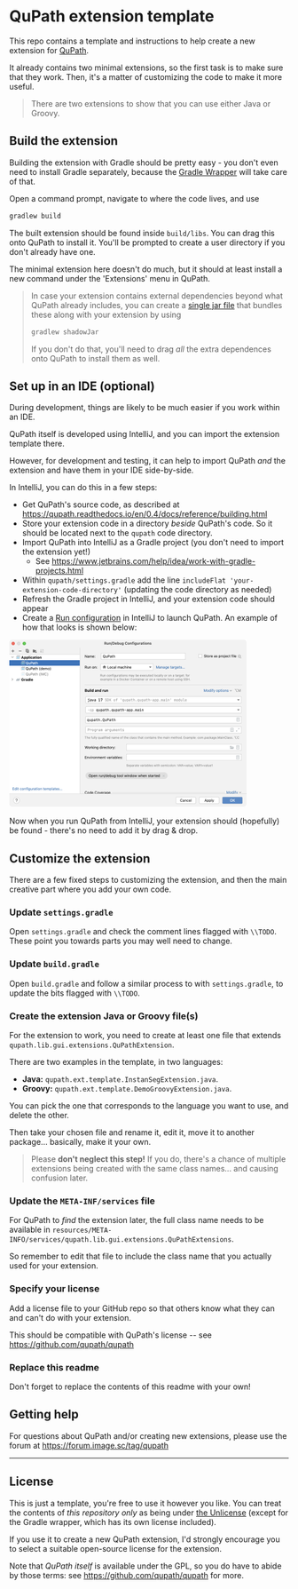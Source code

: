 # QuPath extension template

This repo contains a template and instructions to help create a new extension for [QuPath](https://qupath.github.io).

It already contains two minimal extensions, so the first task is to make sure that they work.
Then, it's a matter of customizing the code to make it more useful.

> There are two extensions to show that you can use either Java or Groovy.

## Build the extension

Building the extension with Gradle should be pretty easy - you don't even need to install Gradle separately, because the 
[Gradle Wrapper](https://docs.gradle.org/current/userguide/gradle_wrapper.html) will take care of that.

Open a command prompt, navigate to where the code lives, and use
```bash
gradlew build
```

The built extension should be found inside `build/libs`.
You can drag this onto QuPath to install it.
You'll be prompted to create a user directory if you don't already have one.

The minimal extension here doesn't do much, but it should at least install a new command under the 'Extensions' menu in 
QuPath.

> In case your extension contains external dependencies beyond what QuPath already includes, you can create a 
> [single jar file](https://imperceptiblethoughts.com/shadow/introduction/#benefits-of-shadow) that bundles these along 
> with your extension by using
> ```bash
> gradlew shadowJar
> ```
> If you don't do that, you'll need to drag *all* the extra dependences onto QuPath to install them as well.


## Set up in an IDE (optional)

During development, things are likely to be much easier if you work within an IDE.

QuPath itself is developed using IntelliJ, and you can import the extension template there.

However, for development and testing, it can help to import QuPath *and* the extension and have them in your IDE side-by-side.

In IntelliJ, you can do this in a few steps:
* Get QuPath's source code, as described at https://qupath.readthedocs.io/en/0.4/docs/reference/building.html
* Store your extension code in a directory *beside* QuPath's code. So it should be located next to the `qupath` code directory.
* Import QuPath into IntelliJ as a Gradle project (you don't need to import the extension yet!)
   * See https://www.jetbrains.com/help/idea/work-with-gradle-projects.html
* Within `qupath/settings.gradle` add the line `includeFlat 'your-extension-code-directory'` (updating the code directory as needed)
* Refresh the Gradle project in IntelliJ, and your extension code should appear
* Create a [Run configuration](https://www.jetbrains.com/help/idea/run-debug-configuration.html) in IntelliJ to launch QuPath. An example of how that looks is shown below:

<img src="qupath-intellij.png" alt="QuPath run configuration in IntelliJ" width="428" />

Now when you run QuPath from IntelliJ, your extension should (hopefully) be found - there's no need to add it by drag & drop.

## Customize the extension

There are a few fixed steps to customizing the extension, and then the main creative part where you add your own code.

### Update `settings.gradle`

Open `settings.gradle` and check the comment lines flagged with `\\TODO`.
These point you towards parts you may well need to change.

### Update `build.gradle`

Open `build.gradle` and follow a similar process to with `settings.gradle`, to update the bits flagged with `\\TODO`.

### Create the extension Java or Groovy file(s)

For the extension to work, you need to create at least one file that extends `qupath.lib.gui.extensions.QuPathExtension`.

There are two examples in the template, in two languages:
* **Java:** `qupath.ext.template.InstanSegExtension.java`.
* **Groovy:** `qupath.ext.template.DemoGroovyExtension.java`.

You can pick the one that corresponds to the language you want to use, and delete the other.

Then take your chosen file and rename it, edit it, move it to another package... basically, make it your own.

> Please **don't neglect this step!** 
> If you do, there's a chance of multiple extensions being created with the same class names... and causing confusion later.

### Update the `META-INF/services` file

For QuPath to *find* the extension later, the full class name needs to be available in `resources/META-INFO/services/qupath.lib.gui.extensions.QuPathExtensions`.

So remember to edit that file to include the class name that you actually used for your extension.

### Specify your license

Add a license file to your GitHub repo so that others know what they can and can't do with your extension.

This should be compatible with QuPath's license -- see https://github.com/qupath/qupath

### Replace this readme

Don't forget to replace the contents of this readme with your own!


## Getting help

For questions about QuPath and/or creating new extensions, please use the forum at https://forum.image.sc/tag/qupath

------

## License

This is just a template, you're free to use it however you like.
You can treat the contents of *this repository only* as being under [the Unlicense](https://unlicense.org) (except for the Gradle wrapper, which has its own license included).

If you use it to create a new QuPath extension, I'd strongly encourage you to select a suitable open-source license for the extension.

Note that *QuPath itself* is available under the GPL, so you do have to abide by those terms: see https://github.com/qupath/qupath for more.
